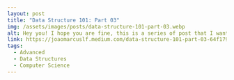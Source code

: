 ```yaml
---
layout: post
title: "Data Structure 101: Part 03"
img: /assets/images/posts/data-structure-101-part-03.webp
alt: Hey you! I hope you are fine, this is a series of post that I want to explore some concepts of Data Structure, and this is the part 3.
link: https://joaomarcuslf.medium.com/data-structure-101-part-03-64f179cfb683
tags:
  - Advanced
  - Data Structures
  - Computer Science
---
```

